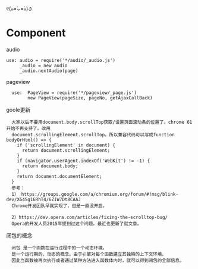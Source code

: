 ୧(๑•̀⌄•́๑)૭
# Component
  audio
  
    use: audio = require('*/audio/_audio.js')
         _audio = new audio
         _audio.nextAudio(page)
  pageview
    
      use:  PageView = require('*/pageview/_page.js')
            new PageView(pageSize, pageNo, getAjaxCallBack)
  goole更新
  
      大家以后不要用document.body.scrollTop获取/设置页面滚动条的位置了。chrome 61开始不再支持了。改用  
      document.scrollingElement.scrollTop。所以兼容代码可以写成function bodyOrHtml() => {
        if ('scrollingElement' in document) {
          return document.scrollingElement;
        }
        if (navigator.userAgent.indexOf('WebKit') != -1) {
          return document.body;
        }
        return document.documentElement;
      }
      参考：
      1） https://groups.google.com/a/chromium.org/forum/#!msg/blink-dev/X64Sg16RhT4/6ZiW7Dt8CAAJ
      Chrome开发团队早就实现了，但是一直没开启。

      2）https://dev.opera.com/articles/fixing-the-scrolltop-bug/
      Opera的开发人员2015年提到过这个问题。最近也更新了就文章。
    
  闭包的概念
  
      闭包 是一个函数在运行过程中的一个动态环境，
      是一个运行期的、动态的概念。由于引擎对每个函数建立其独特的上下文环境，
      因此当函数被再次执行或者通过某种方法进入函数体内时，就可以得到闭包的全部信息。

